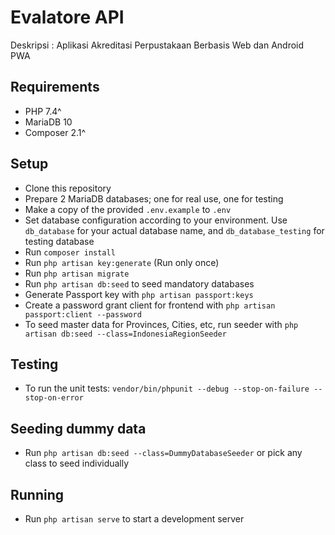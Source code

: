 # Evalatore API
Deskripsi : Aplikasi Akreditasi Perpustakaan Berbasis Web dan Android PWA

## Requirements
- PHP 7.4^
- MariaDB 10
- Composer 2.1^

## Setup
- Clone this repository
- Prepare 2 MariaDB databases; one for real use, one for testing
- Make a copy of the provided `.env.example` to `.env`
- Set database configuration according to your environment. Use `db_database` for your actual database name, and `db_database_testing` for testing database
- Run `composer install`
- Run `php artisan key:generate` (Run only once)
- Run `php artisan migrate`
- Run `php artisan db:seed` to seed mandatory databases
- Generate Passport key with `php artisan passport:keys`
- Create a password grant client for frontend with `php artisan passport:client --password`
- To seed master data for Provinces, Cities, etc, run seeder with `php artisan db:seed --class=IndonesiaRegionSeeder`

## Testing
- To run the unit tests: `vendor/bin/phpunit --debug --stop-on-failure --stop-on-error`

## Seeding dummy data
- Run `php artisan db:seed --class=DummyDatabaseSeeder` or pick any class to seed individually

## Running
- Run `php artisan serve` to start a development server
